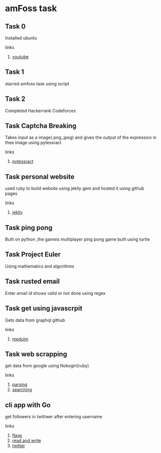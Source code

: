 <h1>amFoss task</h1>
<h2>Task 0</h2>
Installed ubuntu
<p>links</p>
<ol>
<li><a href=https://www.youtube.com/watch?v=u5QyjHIYwTQ>youtube</a></li>
</ol>

<h2>Task 1</h2>
starred amfoss task using  script

<h2>Task 2</h2>
Completed Hackerrank Codeforces

<h2>Task Captcha Breaking</h2>
Takes input as a image(.png,.jpeg) and gives the output of the expression in thee image using pytessract
<p>links</p>
<ol>
<li><a href=https://stackabuse.com/pytesseract-simple-python-optical-character-recognition/>pytessract</a></li>
</ol>


<h2>Task personal website</h2>
used ruby to build website using jeklly gem and hosted it using github pages
<p>links</p>
<ol>
<li><a href=https://jekyllrb.com/>jeklly</a></li>
</ol>

<h2>Task ping pong</h2>
Built on python ,the gameis multiplayer ping pong game built using turtle

<h2>Task Project Euler</h2>
Using mathematics and algorithms

<h2>Task rusted email</h2>
Enter email id shows valid or not done using regex

<h2>Task get using javascrpit</h2>
Gets data from graphql github
<p>links</p>
<ol>
<li><a href=medium.com>meduim</a></li>
</ol>

<h2>Task web scrapping</h2>
get data from google using Nokogiri(ruby)
<p>links</p>
<ol>
<li><a href=https://nokogiri.org/tutorials/parsing_an_html_xml_document.html>parsing</a></li>
<li><a href=https://nokogiri.org/tutorials/searching_a_xml_html_document.html>searching</a></li>
</ol> 

<h2>cli app with Go</h2>
get followers in twittwer after entering username
<p>links</p>
<ol>
<li><a href=https://gobyexample.com/command-line-flags>flags</a></li>
<li><a href=https://golangbot.com/write-files/>read and write</a></li>
<li><a href=https://godoc.org/github.com/dghubble/go-twitter/twitter>twitter</a></li>
</ol>


